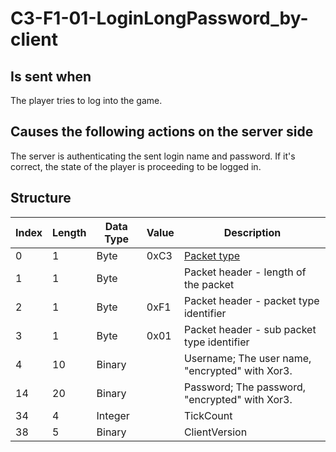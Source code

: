 # C3-F1-01-LoginLongPassword_by-client

## Is sent when

The player tries to log into the game.

## Causes the following actions on the server side

The server is authenticating the sent login name and password. If it's correct, the state of the player is proceeding to be logged in.

## Structure

| Index | Length | Data Type | Value | Description |
|-------|--------|-----------|-------|-------------|
| 0 | 1 |   Byte   | 0xC3  | [Packet type](PacketTypes.md) |
| 1 | 1 |    Byte   |      | Packet header - length of the packet |
| 2 | 1 |    Byte   | 0xF1  | Packet header - packet type identifier |
| 3 | 1 |    Byte   | 0x01  | Packet header - sub packet type identifier |
| 4 | 10 | Binary |  | Username; The user name, "encrypted" with Xor3. |
| 14 | 20 | Binary |  | Password; The password, "encrypted" with Xor3. |
| 34 | 4 | Integer |  | TickCount |
| 38 | 5 | Binary |  | ClientVersion |